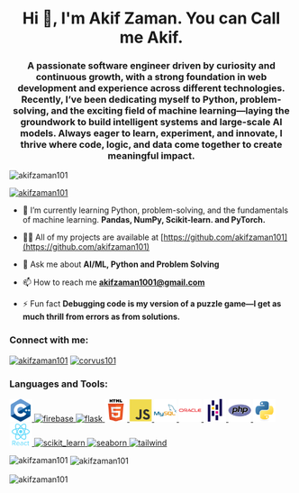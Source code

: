 <h1 align="center">Hi 👋, I'm Akif Zaman. You can Call me Akif.</h1>
<h3 align="center">A passionate software engineer driven by curiosity and continuous growth, with a strong foundation in web development and experience across different technologies. Recently, I’ve been dedicating myself to Python, problem-solving, and the exciting field of machine learning—laying the groundwork to build intelligent systems and large-scale AI models. Always eager to learn, experiment, and innovate, I thrive where code, logic, and data come together to create meaningful impact.</h3>

<p align="left"> <img src="https://komarev.com/ghpvc/?username=akifzaman101&label=Profile%20views&color=0e75b6&style=flat" alt="akifzaman101" /> </p>

<p align="left"> <a href="https://github.com/ryo-ma/github-profile-trophy"><img src="https://github-profile-trophy.vercel.app/?username=akifzaman101" alt="akifzaman101" /></a> </p>

- 🌱 I’m currently learning Python, problem-solving, and the fundamentals of machine learning. **Pandas, NumPy, Scikit-learn. and PyTorch.**

- 👨‍💻 All of my projects are available at [https://github.com/akifzaman101](https://github.com/akifzaman101)

- 💬 Ask me about **AI/ML, Python and Problem Solving**

- 📫 How to reach me **akifzaman1001@gmail.com**

- ⚡ Fun fact **Debugging code is my version of a puzzle game—I get as much thrill from errors as from solutions.**

<h3 align="left">Connect with me:</h3>
<p align="left">
<a href="https://linkedin.com/in/akifzaman101" target="blank"><img align="center" src="https://raw.githubusercontent.com/rahuldkjain/github-profile-readme-generator/master/src/images/icons/Social/linked-in-alt.svg" alt="akifzaman101" height="30" width="40" /></a>
<a href="https://www.leetcode.com/corvus101" target="blank"><img align="center" src="https://raw.githubusercontent.com/rahuldkjain/github-profile-readme-generator/master/src/images/icons/Social/leet-code.svg" alt="corvus101" height="30" width="40" /></a>
</p>

<h3 align="left">Languages and Tools:</h3>
<p align="left"> <a href="https://www.w3schools.com/cpp/" target="_blank" rel="noreferrer"> <img src="https://raw.githubusercontent.com/devicons/devicon/master/icons/cplusplus/cplusplus-original.svg" alt="cplusplus" width="40" height="40"/> </a> <a href="https://firebase.google.com/" target="_blank" rel="noreferrer"> <img src="https://www.vectorlogo.zone/logos/firebase/firebase-icon.svg" alt="firebase" width="40" height="40"/> </a> <a href="https://flask.palletsprojects.com/" target="_blank" rel="noreferrer"> <img src="https://www.vectorlogo.zone/logos/pocoo_flask/pocoo_flask-icon.svg" alt="flask" width="40" height="40"/> </a> <a href="https://www.w3.org/html/" target="_blank" rel="noreferrer"> <img src="https://raw.githubusercontent.com/devicons/devicon/master/icons/html5/html5-original-wordmark.svg" alt="html5" width="40" height="40"/> </a> <a href="https://developer.mozilla.org/en-US/docs/Web/JavaScript" target="_blank" rel="noreferrer"> <img src="https://raw.githubusercontent.com/devicons/devicon/master/icons/javascript/javascript-original.svg" alt="javascript" width="40" height="40"/> </a> <a href="https://www.mysql.com/" target="_blank" rel="noreferrer"> <img src="https://raw.githubusercontent.com/devicons/devicon/master/icons/mysql/mysql-original-wordmark.svg" alt="mysql" width="40" height="40"/> </a> <a href="https://www.oracle.com/" target="_blank" rel="noreferrer"> <img src="https://raw.githubusercontent.com/devicons/devicon/master/icons/oracle/oracle-original.svg" alt="oracle" width="40" height="40"/> </a> <a href="https://pandas.pydata.org/" target="_blank" rel="noreferrer"> <img src="https://raw.githubusercontent.com/devicons/devicon/2ae2a900d2f041da66e950e4d48052658d850630/icons/pandas/pandas-original.svg" alt="pandas" width="40" height="40"/> </a> <a href="https://www.php.net" target="_blank" rel="noreferrer"> <img src="https://raw.githubusercontent.com/devicons/devicon/master/icons/php/php-original.svg" alt="php" width="40" height="40"/> </a> <a href="https://www.python.org" target="_blank" rel="noreferrer"> <img src="https://raw.githubusercontent.com/devicons/devicon/master/icons/python/python-original.svg" alt="python" width="40" height="40"/> </a> <a href="https://reactjs.org/" target="_blank" rel="noreferrer"> <img src="https://raw.githubusercontent.com/devicons/devicon/master/icons/react/react-original-wordmark.svg" alt="react" width="40" height="40"/> </a> <a href="https://scikit-learn.org/" target="_blank" rel="noreferrer"> <img src="https://upload.wikimedia.org/wikipedia/commons/0/05/Scikit_learn_logo_small.svg" alt="scikit_learn" width="40" height="40"/> </a> <a href="https://seaborn.pydata.org/" target="_blank" rel="noreferrer"> <img src="https://seaborn.pydata.org/_images/logo-mark-lightbg.svg" alt="seaborn" width="40" height="40"/> </a> <a href="https://tailwindcss.com/" target="_blank" rel="noreferrer"> <img src="https://www.vectorlogo.zone/logos/tailwindcss/tailwindcss-icon.svg" alt="tailwind" width="40" height="40"/> </a> </p>

<p><img align="left" src="https://github-readme-stats.vercel.app/api/top-langs?username=akifzaman101&show_icons=true&locale=en&layout=compact" alt="akifzaman101" /></p>

<p>&nbsp;<img align="center" src="https://github-readme-stats.vercel.app/api?username=akifzaman101&show_icons=true&locale=en" alt="akifzaman101" /></p>

<p><img align="center" src="https://github-readme-streak-stats.herokuapp.com/?user=akifzaman101&" alt="akifzaman101" /></p>
